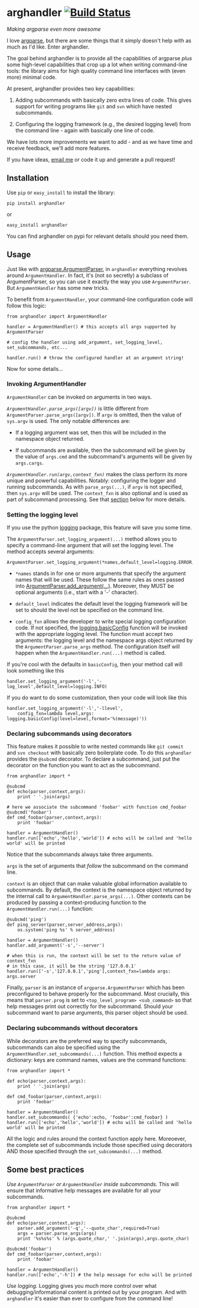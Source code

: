 # arghandler [![Build Status](https://travis-ci.org/druths/arghandler.svg?branch=master)](https://travis-ci.org/druths/arghandler) #
*Making argparse even more awesome*

I love [argparse](https://docs.python.org/3/library/argparse.html), but there
are some things that it simply doesn't help with as much as I'd like. Enter
arghandler.

The goal behind arghandler is to provide all the capabilities of argparse
*plus* some high-level capabilities that crop up a lot when writing
command-line tools: the library aims for high quality command line interfaces
with (even more) minimal code.

At present, arghandler provides two key capabilities:

  1. Adding subcommands with basically zero extra lines of code. This gives
  support for writing programs like `git` and `svn` which have nested
  subcommands.

  1. Configuring the logging framework (e.g., the desired logging level) from
  the command line - again with basically one line of code.

We have lots more improvements we want to add - and as we have time and receive
feedback, we'll add more features.

If you have ideas, [email me](mailto:druths@networkdynamics.org) or code it up
and generate a pull request!

## Installation ##

Use `pip` or `easy_install` to install the library:

	pip install arghandler

or 

	easy_install arghandler 

You can find arghandler on pypi for relevant details should you need them.

## Usage ##

Just like with
[argparse.ArgumentParser](https://docs.python.org/3/library/argparse.html#argumentparser-objects),
in `arghandler` everything revolves around `ArgumentHandler`. In fact, it's
(not so secretly) a subclass of ArgumentParser, so you can use it exactly the
way you use `ArgumentParser`.  But `ArgumentHandler` has some new tricks.

To benefit from `ArgumentHandler`, your command-line configuration code will
follow this logic:

	from arghandler import ArgumentHandler

	handler = ArgumentHandler() # this accepts all args supported by ArgumentParser

	# config the handler using add_argument, set_logging_level, set_subcommands, etc...

	handler.run() # throw the configured handler at an argument string!

Now for some details...

### Invoking ArgumentHandler ###

`ArgumentHandler` can be invoked on arguments in two ways.  

*`ArgumentHandler.parse_args([argv])`* is little different from
`ArgumentParser.parse_args([argv])`.  If `argv` is omitted, then the value of
`sys.argv` is used. The only notable differences are:

  * If a logging argument was set, then this will be included in the namespace
    object returned.

  * If subcommands are available, then the subcommand will be given by the
	value of `args.cmd` and the subcommand's arguments will be given by
	`args.cargs`.

*`ArgumentHandler.run(argv,context_fxn)`* makes the class perform its more
unique and powerful capabilities.  Notably: configuring the logger and running
subcommands.  As with `parse_args(...)`, if `argv` is not specified, then
`sys.argv` will be used.  The `context_fxn` is also optional and is used as
part of subcommand processing.  See that [section](#subcommands) below for more
details.

### Setting the logging level ###

If you use the python [logging](https://docs.python.org/3/library/logging.html)
package, this feature will save you some time.

The `ArgumentParser.set_logging_argument(...)` method allows you to specify a
command-line argument that will set the logging level.  The method accepts
several arguments:

	ArgumentParser.set_logging_argument(*names,default_level=logging.ERROR,config_fxn=None)


  * `*names` stands in for one or more arguments that specify the 
	argument names that will be used. These follow the same rules as ones
	passed into
	[ArgumentParser.add_argument(...)](https://docs.python.org/3/library/argparse.html#argparse.ArgumentParser.add_argument).
	Moreover, they MUST be optional arguments (i.e., start with a '-'
	character).

  * `default_level` indicates the default level the logging 
	framework will be set to should the level not be specified on the command
	line.

  * `config_fxn` allows the developer to write special logging 
	configuration code.  If not specified, the
	[logging.basicConfig](https://docs.python.org/3/library/logging.html#logging.basicConfig)
	function will be invoked with the appropriate logging level. The function
	must accept two arguments: the logging level and the namespace args object
	returned by the `ArgumentParser.parse_args` method. The configuration
	itself will happen when the `ArgumentHandler.run(...)` method is called.

If you're cool with the defaults in `basicConfig`, then your method call will
look something like this

	handler.set_logging_argument('-l','-log_level',default_level=logging.INFO)

If you do want to do some customization, then your code will look like this

	handler.set_logging_argument('-l','-llevel',
		config_fxn=lambda level,args: logging.basicConfig(level=level,format='%(message)'))

### <a name="subcommands"></a>Declaring subcommands using decorators ###

This feature makes it possible to write nested commands like `git commit` and
`svn checkout` with basically zero boilerplate code.  To do this `arghandler`
provides the `@subcmd` decorator.  To declare a subcommand, just put the
decorator on the function  you want to act as the subcommand.

	from arghandler import *

	@subcmd
	def echo(parser,context,args):
		print ' '.join(args)
	
	# here we associate the subcommand 'foobar' with function cmd_foobar
	@subcmd('foobar')
	def cmd_foobar(parser,context,args):
		print 'foobar'

	handler = ArgumentHandler()
	handler.run(['echo','hello','world']) # echo will be called and 'hello world' will be printed

Notice that the subcommands always take three arguments. 

`args` is the set of arguments that *follow* the subcommand on the command
line. 

`context` is an object that can make valuable global information available to
subcommands.  By default, the context is the namespace object returned by the
internal call to `ArgumentHandler.parse_args(...)`.  Other contexts can be
produced by passing a context-producing function to the
`ArgumentHandler.run(...)` function:

	@subcmd('ping')
	def ping_server(parser,server_address,args):
		os.system('ping %s' % server_address)

	handler = ArgumentHandler()
	handler.add_argument('-s','--server')

	# when this is run, the context will be set to the return value of context_fxn
	# in this case, it will be the string '127.0.0.1'
	handler.run(['-s','127.0.0.1','ping'],context_fxn=lambda args: args.server

Finally, `parser` is an instance of `argparse.ArgumentParser` which has been
preconfigured to behave properly for the subcommand.  Most crucially, this
means that `parser.prog` is set to `<top_level_program> <sub_command>` so that
help messages print out correctly for the subcommand.  Should your subcommand
want to parse arguments, this parser object should be used.

### Declaring subcommands without decorators ###

While decorators are the preferred way to specify subcommands, subcommands can
also be specified using the `ArgumentHandler.set_subcommands(...)` function.
This method expects a dictionary: keys are command names, values are the
command functions:

	from arghandler import *

	def echo(parser,context,args):
		print ' '.join(args)
	
	def cmd_foobar(parser,context,args):
		print 'foobar'

	handler = ArgumentHandler()
	handler.set_subcommands( {'echo':echo, 'foobar':cmd_foobar} )
	handler.run(['echo','hello','world']) # echo will be called and 'hello world' will be printed

All the logic and rules around the context function apply here.  Moreoever, the
complete set of subcommands include those specified using decorators AND those
specified through the `set_subcommands(...)` method.

## Some best practices ##

*Use `ArgumentParser` or `ArgumentHandler` inside subcommands.* This will
ensure that informative help messages are available for all your subcommands.

	from arghandler import *

	@subcmd
	def echo(parser,context,args):
		parser.add_argument('-q','--quote_char',required=True)
		args = parser.parse_args(args)
		print '%s%s%s' % (args.quote_char,' '.join(args),args.quote_char)
	
	@subcmd('foobar')
	def cmd_foobar(parser,context,args):
		print 'foobar'

	handler = ArgumentHandler()
	handler.run(['echo','-h']) # the help message for echo will be printed

*Use logging.* Logging gives you much more control over what
debugging/informational content is printed out by your program. And with
`arghandler` it's easier than ever to configure from the command line!


